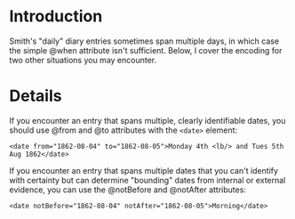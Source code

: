 # Introduction #

Smith's "daily" diary entries sometimes span multiple days, in which case the simple @when attribute isn't sufficient. Below, I cover the encoding for two other situations you may encounter.


# Details #

If you encounter an entry that spans multiple, clearly identifiable dates, you should use @from and @to attributes with the `<date>` element:

`<date from="1862-08-04" to="1862-08-05">Monday 4th <lb/> and Tues 5th Aug 1862</date>`

If you encounter an entry that spans multiple dates that you can't identify with certainty but can determine "bounding" dates from internal or external evidence, you can use the @notBefore and @notAfter attributes:

`<date notBefore="1862-08-04" notAfter="1862-08-05">Morning</date>`